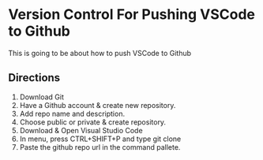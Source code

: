 # Version Control For Pushing VSCode to Github
This is going to be about how to push VSCode to Github

## Directions
1. Download Git
2. Have a Github account & create new repository.
3. Add repo name and description.
4. Choose public or private & create repository.
5. Download & Open Visual Studio Code
6. In menu, press CTRL+SHIFT+P and type git clone
7. Paste the github repo url in the command pallete.